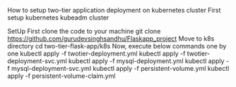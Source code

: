 How to setup two-tier application deployment on kubernetes cluster
First setup kubernetes kubeadm cluster

SetUp
First clone the code to your machine
git clone https://github.com/gurudevsinghsandhu/Flaskapp_project
Move to k8s directory
cd two-tier-flask-app/k8s
Now, execute below commands one by one
kubectl apply -f twotier-deployment.yml
kubectl apply -f twotier-deployment-svc.yml
kubectl apply -f mysql-deployment.yml
kubectl apply -f mysql-deployment-svc.yml
kubectl apply -f persistent-volume.yml
kubectl apply -f persistent-volume-claim.yml

